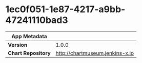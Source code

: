 # 1ec0f051-1e87-4217-a9bb-47241110bad3

|App Metadata||
|---|---|
| **Version** | 1.0.0 |
| **Chart Repository** | http://chartmuseum.jenkins-x.io |
